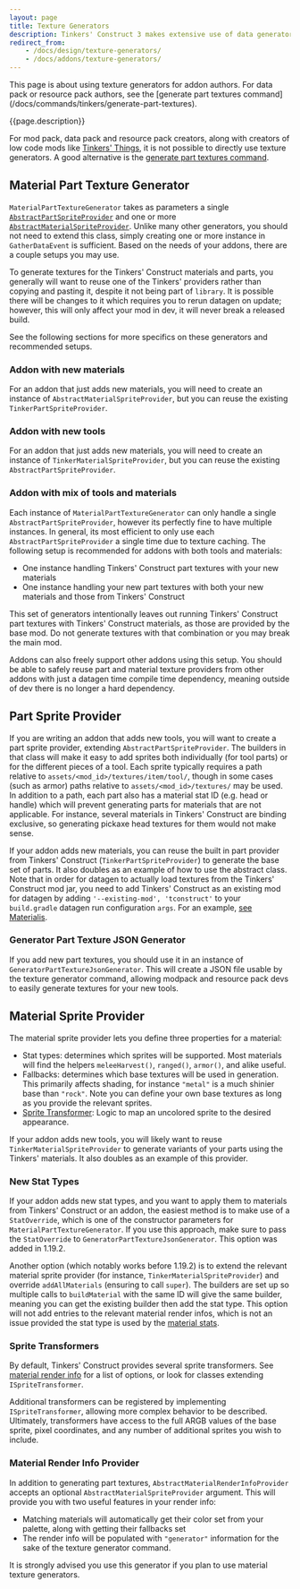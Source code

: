 ```yaml
---
layout: page
title: Texture Generators
description: Tinkers' Construct 3 makes extensive use of data generators to generate material variants of tool parts with more detail than a simple tint. This page documents those data generators for use by addon creators.
redirect_from:
    - /docs/design/texture-generators/
    - /docs/addons/texture-generators/
---
```

<div class="hatnote" markdown=1>
This page is about using texture generators for addon authors. For data pack or resource pack authors, see the [generate part textures command](/docs/commands/tinkers/generate-part-textures).
</div>

{{page.description}}

For mod pack, data pack and resource pack creators, along with creators of low code mods like [Tinkers' Things](/projects#tinkers-things), it is not possible to directly use texture generators. A good alternative is the [generate part textures command](/docs/commands/tinkers/generate-part-textures).

## Material Part Texture Generator

`MaterialPartTextureGenerator` takes as parameters a single [`AbstractPartSpriteProvider`](#part-sprite-provider) and one or more [`AbstractMaterialSpriteProvider`](#material-sprite-provider). Unlike many other generators, you should not need to extend this class, simply creating one or more instance in `GatherDataEvent` is sufficient. Based on the needs of your addons, there are a couple setups you may use.

To generate textures for the Tinkers' Construct materials and parts, you generally will want to reuse one of the Tinkers' providers rather than copying and pasting it, despite it not being part of `library`. It is possible there will be changes to it which requires you to rerun datagen on update; however, this will only affect your mod in dev, it will never break a released build.

See the following sections for more specifics on these generators and recommended setups.

### Addon with new materials

For an addon that just adds new materials, you will need to create an instance of `AbstractMaterialSpriteProvider`, but you can reuse the existing `TinkerPartSpriteProvider`.

### Addon with new tools

For an addon that just adds new materials, you will need to create an instance of `TinkerMaterialSpriteProvider`, but you can reuse the existing `AbstractPartSpriteProvider`.

### Addon with mix of tools and materials

Each instance of `MaterialPartTextureGenerator` can only handle a single `AbstractPartSpriteProvider`, however its perfectly fine to have multiple instances. In general, its most efficient to only use each `AbstractPartSpriteProvider` a single time due to texture caching. The following setup is recommended for addons with both tools and materials:

* One instance handling Tinkers' Construct part textures with your new materials
* One instance handling your new part textures with both your new materials and those from Tinkers' Construct

This set of generators intentionally leaves out running Tinkers' Construct part textures with Tinkers' Construct materials, as those are provided by the base mod. Do not generate textures with that combination or you may break the main mod.

Addons can also freely support other addons using this setup. You should be able to safely reuse part and material texture providers from other addons with just a datagen time compile time dependency, meaning outside of dev there is no longer a hard dependency.

## Part Sprite Provider

If you are writing an addon that adds new tools, you will want to create a part sprite provider, extending `AbstractPartSpriteProvider`. The builders in that class will make it easy to add sprites both individually (for tool parts) or for the different pieces of a tool. Each sprite typically requires a path relative to `assets/<mod_id>/textures/item/tool/`, though in some cases (such as armor) paths relative to `assets/<mod_id>/textures/` may be used. In addition to a path, each part also has a material stat ID (e.g. head or handle) which will prevent generating parts for materials that are not applicable. For instance, several materials in Tinkers' Construct are binding exclusive, so generating pickaxe head textures for them would not make sense.

If your addon adds new materials, you can reuse the built in part provider from Tinkers' Construct (`TinkerPartSpriteProvider`) to generate the base set of parts. It also doubles as an example of how to use the abstract class. Note that in order for datagen to actually load textures from the Tinkers' Construct mod jar, you need to add Tinkers' Construct as an existing mod for datagen by adding `'--existing-mod', 'tconstruct'` to your `build.gradle` datagen run configuration `args`. For an example, [see Materialis](https://github.com/RCXcrafter/Materialis/blob/10358fdbc22eb9d952b587eb540246049b50fd2c/build.gradle#L121).

### Generator Part Texture JSON Generator

If you add new part textures, you should use it in an instance of `GeneratorPartTextureJsonGenerator`. This will create a JSON file usable by the texture generator command, allowing modpack and resource pack devs to easily generate textures for your new tools.

## Material Sprite Provider

The material sprite provider lets you define three properties for a material:
* Stat types: determines which sprites will be supported. Most materials will find the helpers `meleeHarvest()`, `ranged()`, `armor()`, and alike useful.
* Fallbacks: determines which base textures will be used in generation. This primarily affects shading, for instance `"metal"` is a much shinier base than `"rock"`. Note you can define your own base textures as long as you provide the relevant sprites.
* [Sprite Transformer](#sprite-transformer): Logic to map an uncolored sprite to the desired appearance.

If your addon adds new tools, you will likely want to reuse `TinkerMaterialSpriteProvider` to generate variants of your parts using the Tinkers' materials. It also doubles as an example of this provider.

### New Stat Types

If your addon adds new stat types, and you want to apply them to materials from Tinkers' Construct or an addon, the easiest method is to make use of a `StatOverride`, which is one of the constructor parameters for `MaterialPartTextureGenerator`. If you use this approach, make sure to pass the `StatOverride` to `GeneratorPartTextureJsonGenerator`. This option was added in 1.19.2.

Another option (which notably works before 1.19.2) is to extend the relevant material sprite provider (for instance, `TinkerMaterialSpriteProvider`) and override `addAllMaterials` (ensuring to call `super`). The builders are set up so multiple calls to `buildMaterial` with the same ID will give the same builder, meaning you can get the existing builder then add the stat type. This option will not add entries to the relevant material render infos, which is not an issue provided the stat type is used by the [material stats](/docs/json/materials#stats).

### Sprite Transformers

By default, Tinkers' Construct provides several sprite transformers. See [material render info](/docs/json/material-render-info#sprite-transformers) for a list of options, or look for classes extending `ISpriteTransformer`.

Additional transformers can be registered by implementing `ISpriteTransformer`, allowing more complex behavior to be described. Ultimately, transformers have access to the full ARGB values of the base sprite, pixel coordinates, and any number of additional sprites you wish to include.

### Material Render Info Provider

In addition to generating part textures, `AbstractMaterialRenderInfoProvider` accepts an optional `AbstractMaterialSpriteProvider` argument. This will provide you with two useful features in your render info:

* Matching materials will automatically get their color set from your palette, along with getting their fallbacks set
* The render info will be populated with `"generator"` information for the sake of the texture generator command.

It is strongly advised you use this generator if you plan to use material texture generators.